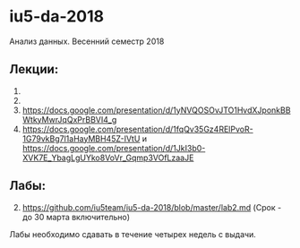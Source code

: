 # iu5-da-2018
Анализ данных. Весенний семестр 2018

## Лекции:
1. 
2. 
3. https://docs.google.com/presentation/d/1yNVQOSOvJTO1HvdXJponkBBWtkyMwrJqQxPrBBVI4_g
4. https://docs.google.com/presentation/d/1fqQv35Gz4RElPvoR-1G79vkBg7l1aHayMBH45Z-IVtU и https://docs.google.com/presentation/d/1JkI3b0-XVK7E_YbagLgUYko8VoVr_Gqmp3VOfLzaaJE

## Лабы:
2. https://github.com/iu5team/iu5-da-2018/blob/master/lab2.md (Срок - до 30 марта включительно)

Лабы необходимо сдавать в течение четырех недель с выдачи.
